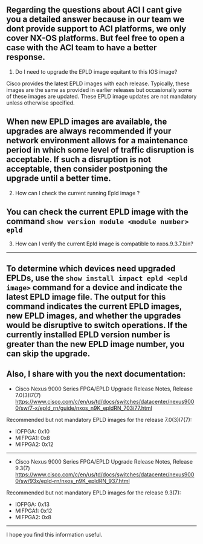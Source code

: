 Regarding the questions about ACI I cant give you a detailed answer because in our team we dont provide support to ACI platforms, we only cover NX-OS platforms. But feel free to open a case with the ACI team to have a better response.
----
1. Do I need to upgrade the EPLD image equitant to this IOS image?

Cisco provides the latest EPLD images with each release. Typically, these images are the same as provided in earlier releases but occasionally some of these images are updated. These EPLD image updates are not mandatory unless otherwise specified.

When new EPLD images are available, the upgrades are always recommended if your network environment allows for a maintenance period in which some level of traffic disruption is acceptable. If such a disruption is not acceptable, then consider postponing the upgrade until a better time.
----
2. How can I check the current running Epld image ?

You can check the current EPLD image with the command `show version module <module number> epld`
----
3. How can I verify the current Epld image is compatible to nxos.9.3.7.bin?
----
To determine which devices need upgraded EPLDs, use the `show install impact epld <epld image>` command for a device and indicate the latest EPLD image file. The output for this command indicates the current EPLD images, new EPLD images, and whether the upgrades would be disruptive to switch operations. If the currently installed EPLD version number is greater than the new EPLD image number, you can skip the upgrade.
----
 Also, I share with you the next documentation:
----
- Cisco Nexus 9000 Series FPGA/EPLD Upgrade Release Notes, Release 7.0(3)I7(7)
https://www.cisco.com/c/en/us/td/docs/switches/datacenter/nexus9000/sw/7-x/epld_rn/guide/nxos_n9K_epldRN_703i77.html

Recommended but not mandatory EPLD images for the release 7.0(3)I7(7):
 -	IOFPGA: 0x10
 -	MIFPGA1: 0x8
 -	MIFPGA2: 0x12
----
- Cisco Nexus 9000 Series FPGA/EPLD Upgrade Release Notes, Release 9.3(7)
https://www.cisco.com/c/en/us/td/docs/switches/datacenter/nexus9000/sw/93x/epld-rn/nxos_n9K_epldRN_937.html

Recommended but not mandatory EPLD images for the release 9.3(7):
 -	IOFPGA: 0x13
 -	MIFPGA1: 0x12
 -	MIFPGA2: 0x8
----
I hope you find this information useful.

